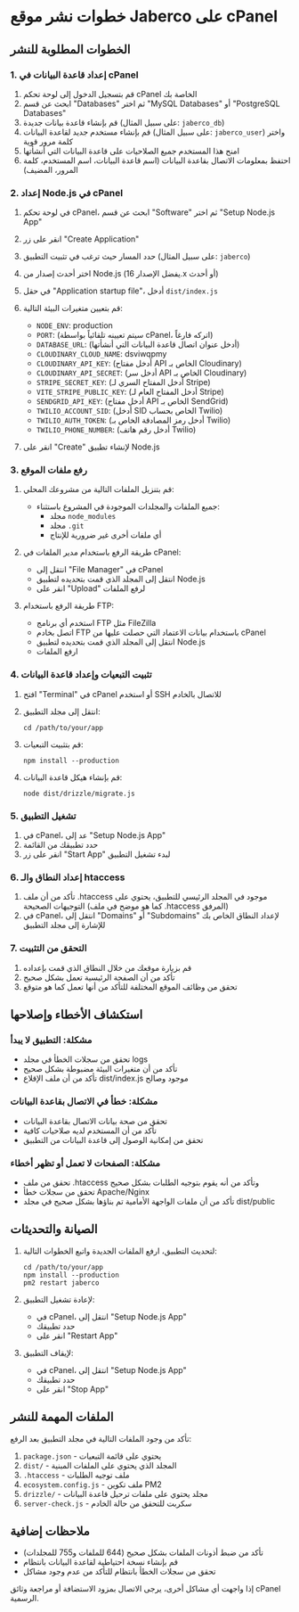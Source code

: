 # خطوات نشر موقع Jaberco على cPanel

## الخطوات المطلوبة للنشر

### 1. إعداد قاعدة البيانات في cPanel

1. قم بتسجيل الدخول إلى لوحة تحكم cPanel الخاصة بك
2. ابحث عن قسم "Databases" ثم اختر "MySQL Databases" أو "PostgreSQL Databases"
3. قم بإنشاء قاعدة بيانات جديدة (على سبيل المثال: `jaberco_db`)
4. قم بإنشاء مستخدم جديد لقاعدة البيانات (على سبيل المثال: `jaberco_user`) واختر كلمة مرور قوية
5. امنح هذا المستخدم جميع الصلاحيات على قاعدة البيانات التي أنشأتها
6. احتفظ بمعلومات الاتصال بقاعدة البيانات (اسم قاعدة البيانات، اسم المستخدم، كلمة المرور، المضيف)

### 2. إعداد Node.js في cPanel

1. في لوحة تحكم cPanel، ابحث عن قسم "Software" ثم اختر "Setup Node.js App"
2. انقر على زر "Create Application"
3. حدد المسار حيث ترغب في تثبيت التطبيق (على سبيل المثال: `jaberco`)
4. اختر أحدث إصدار من Node.js (يفضل الإصدار 16.x أو أحدث)
5. في حقل "Application startup file"، أدخل `dist/index.js`
6. قم بتعيين متغيرات البيئة التالية:
   - `NODE_ENV`: production
   - `PORT`: (سيتم تعيينه تلقائياً بواسطة cPanel، اتركه فارغاً)
   - `DATABASE_URL`: (أدخل عنوان اتصال قاعدة البيانات التي أنشأتها)
   - `CLOUDINARY_CLOUD_NAME`: dsviwqpmy
   - `CLOUDINARY_API_KEY`: (أدخل مفتاح API الخاص بـ Cloudinary)
   - `CLOUDINARY_API_SECRET`: (أدخل سر API الخاص بـ Cloudinary)
   - `STRIPE_SECRET_KEY`: (أدخل المفتاح السري لـ Stripe)
   - `VITE_STRIPE_PUBLIC_KEY`: (أدخل المفتاح العام لـ Stripe)
   - `SENDGRID_API_KEY`: (أدخل مفتاح API الخاص بـ SendGrid)
   - `TWILIO_ACCOUNT_SID`: (أدخل SID الخاص بحساب Twilio)
   - `TWILIO_AUTH_TOKEN`: (أدخل رمز المصادقة الخاص بـ Twilio)
   - `TWILIO_PHONE_NUMBER`: (أدخل رقم هاتف Twilio)

7. انقر على "Create" لإنشاء تطبيق Node.js

### 3. رفع ملفات الموقع

1. قم بتنزيل الملفات التالية من مشروعك المحلي:
   - جميع الملفات والمجلدات الموجودة في المشروع باستثناء:
     - مجلد `node_modules`
     - مجلد `.git`
     - أي ملفات أخرى غير ضرورية للإنتاج

2. طريقة الرفع باستخدام مدير الملفات في cPanel:
   - انتقل إلى "File Manager" في cPanel
   - انتقل إلى المجلد الذي قمت بتحديده لتطبيق Node.js
   - انقر على "Upload" لرفع الملفات

3. طريقة الرفع باستخدام FTP:
   - استخدم أي برنامج FTP مثل FileZilla
   - اتصل بخادم FTP باستخدام بيانات الاعتماد التي حصلت عليها من cPanel
   - انتقل إلى المجلد الذي قمت بتحديده لتطبيق Node.js
   - ارفع الملفات

### 4. تثبيت التبعيات وإعداد قاعدة البيانات

1. افتح "Terminal" في cPanel أو استخدم SSH للاتصال بالخادم
2. انتقل إلى مجلد التطبيق:
   ```
   cd /path/to/your/app
   ```

3. قم بتثبيت التبعيات:
   ```
   npm install --production
   ```

4. قم بإنشاء هيكل قاعدة البيانات:
   ```
   node dist/drizzle/migrate.js
   ```

### 5. تشغيل التطبيق

1. في cPanel، عد إلى "Setup Node.js App"
2. حدد تطبيقك من القائمة
3. انقر على زر "Start App" لبدء تشغيل التطبيق

### 6. إعداد النطاق والـ htaccess

1. تأكد من أن ملف .htaccess موجود في المجلد الرئيسي للتطبيق، يحتوي على التوجيهات الصحيحة (كما هو موضح في ملف .htaccess المرفق)
2. في cPanel، انتقل إلى "Domains" أو "Subdomains" لإعداد النطاق الخاص بك للإشارة إلى مجلد التطبيق

### 7. التحقق من التثبيت

1. قم بزيارة موقعك من خلال النطاق الذي قمت بإعداده
2. تأكد من أن الصفحة الرئيسية تعمل بشكل صحيح
3. تحقق من وظائف الموقع المختلفة للتأكد من أنها تعمل كما هو متوقع

## استكشاف الأخطاء وإصلاحها

### مشكلة: التطبيق لا يبدأ
- تحقق من سجلات الخطأ في مجلد logs
- تأكد من أن متغيرات البيئة مضبوطة بشكل صحيح
- تأكد من أن ملف الإقلاع dist/index.js موجود وصالح

### مشكلة: خطأ في الاتصال بقاعدة البيانات
- تحقق من صحة بيانات الاتصال بقاعدة البيانات
- تأكد من أن المستخدم لديه صلاحيات كافية
- تحقق من إمكانية الوصول إلى قاعدة البيانات من التطبيق

### مشكلة: الصفحات لا تعمل أو تظهر أخطاء
- تحقق من ملف .htaccess وتأكد من أنه يقوم بتوجيه الطلبات بشكل صحيح
- تحقق من سجلات خطأ Apache/Nginx
- تأكد من أن ملفات الواجهة الأمامية تم بناؤها بشكل صحيح في مجلد dist/public

## الصيانة والتحديثات

1. لتحديث التطبيق، ارفع الملفات الجديدة واتبع الخطوات التالية:
   ```
   cd /path/to/your/app
   npm install --production
   pm2 restart jaberco
   ```

2. لإعادة تشغيل التطبيق:
   - في cPanel، انتقل إلى "Setup Node.js App"
   - حدد تطبيقك
   - انقر على "Restart App"

3. لإيقاف التطبيق:
   - في cPanel، انتقل إلى "Setup Node.js App"
   - حدد تطبيقك
   - انقر على "Stop App"

## الملفات المهمة للنشر

تأكد من وجود الملفات التالية في مجلد التطبيق بعد الرفع:

1. `package.json` - يحتوي على قائمة التبعيات
2. `dist/` - المجلد الذي يحتوي على الملفات المبنية
3. `.htaccess` - ملف توجيه الطلبات
4. `ecosystem.config.js` - ملف تكوين PM2
5. `drizzle/` - مجلد يحتوي على ملفات ترحيل قاعدة البيانات
6. `server-check.js` - سكربت للتحقق من حالة الخادم

## ملاحظات إضافية

- تأكد من ضبط أذونات الملفات بشكل صحيح (644 للملفات و755 للمجلدات)
- قم بإنشاء نسخة احتياطية لقاعدة البيانات بانتظام
- تحقق من سجلات الخطأ بانتظام للتأكد من عدم وجود مشاكل

إذا واجهت أي مشاكل أخرى، يرجى الاتصال بمزود الاستضافة أو مراجعة وثائق cPanel الرسمية.